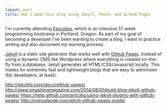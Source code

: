 ```yaml
---
layout: post
title: How I made this blog using Jekyll, Poole, and Github Pages
---
```


I'm currently attending [Epicodus](http://www.epicodus.com/), which is an intensive 17-week programming bootcamp in Portland, Oregon. As part of my goal of becoming a developer I've been wanting to create a blog. I want to practice writing and also document my learning process.

[Jekyll](http://http://jekyllrb.com/) is a static site generator that works well with [Github Pages](http://pages.github.com). Instead of using a dynamic CMS like Wordpress where everything is created on-the-fly from a database, Jekyll generates all HTML/CSS/Javascript locally. This makes for extremely fast and lightweight blogs that are easy to administer (for developers, at least).

http://jekyllrb.com/docs/github-pages/
http://www.smashingmagazine.com/2014/08/01/build-blog-jekyll-github-pages/
https://help.github.com/articles/using-jekyll-plugins-with-github-pages/
http://joshualande.com/jekyll-github-pages-poole/
